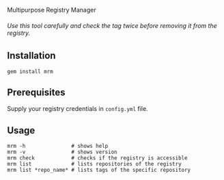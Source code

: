 Multipurpose Registry Manager

###### Use this tool carefully and check the tag twice before removing it from the registry.

## Installation

```
gem install mrm
```

## Prerequisites

Supply your registry credentials in `config.yml` file.

## Usage

```
mrm -h               # shows help
mrm -v               # shows version
mrm check            # checks if the registry is accessible
mrm list             # lists repositories of the registry
mrm list *repo_name* # lists tags of the specific repository
```

